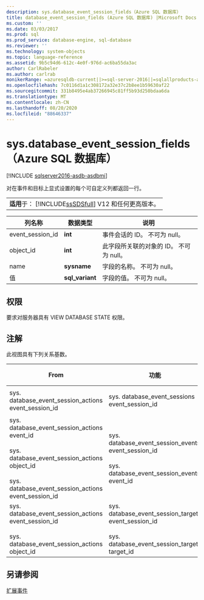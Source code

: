 ```yaml
---
description: sys.database_event_session_fields（Azure SQL 数据库）
title: database_event_session_fields (Azure SQL 数据库) |Microsoft Docs
ms.custom: ''
ms.date: 03/03/2017
ms.prod: sql
ms.prod_service: database-engine, sql-database
ms.reviewer: ''
ms.technology: system-objects
ms.topic: language-reference
ms.assetid: 9b5c94d6-612c-4e0f-976d-ac6ba55da3ac
author: CarlRabeler
ms.author: carlrab
monikerRange: =azuresqldb-current||>=sql-server-2016||=sqlallproducts-allversions||>=sql-server-linux-2017||=azuresqldb-mi-current
ms.openlocfilehash: 7c0116d1a1c308172a32e37c2b8ee1b59630af22
ms.sourcegitcommit: 331b8495e4ab37266945c81ff5b93d250bdaa6da
ms.translationtype: MT
ms.contentlocale: zh-CN
ms.lasthandoff: 08/20/2020
ms.locfileid: "88646337"
---
```

# <a name="sysdatabase_event_session_fields-azure-sql-database"></a>sys.database_event_session_fields（Azure SQL 数据库）
[!INCLUDE [sqlserver2016-asdb-asdbmi](../../includes/applies-to-version/sqlserver2016-asdb-asdbmi.md)]

  对在事件和目标上显式设置的每个可自定义列都返回一行。  
  
||  
|-|  
|**适用**于： [!INCLUDE[ssSDSfull](../../includes/sssdsfull-md.md)] V12 和任何更高版本。|  
  
|列名称|数据类型|说明|  
|-----------------|---------------|-----------------|  
|event_session_id|**int**|事件会话的 ID。 不可为 null。|  
|object_id|**int**|此字段所关联的对象的 ID。 不可为 null。|  
|name|**sysname**|字段的名称。 不可为 null。|  
|值|**sql_variant**|字段的值。 不可为 null。|  
  
## <a name="permissions"></a>权限  
 要求对服务器具有 VIEW DATABASE STATE 权限。  
  
## <a name="remarks"></a>注解  
 此视图具有下列关系基数。  
  
| From | 功能 | 关系 |
| ---- | -- | ------------ |
|sys. database_event_session_actions event_session_id|sys. database_event_sessions event_session_id|多对一|  
|sys. database_event_session_actions event_id<br /><br /> sys. database_event_session_actions object_id<br /><br /> sys. database_event_session_actions event_session_id|sys. database_event_session_events event_session_id<br /><br /> sys. database_event_session_events event_id|多对一|  
|sys. database_event_session_actions event_session_id<br /><br /> sys. database_event_session_actions object_id|sys. database_event_session_targets event_session_id<br /><br /> sys. database_event_session_targets target_id|多对一|  
  
## <a name="see-also"></a>另请参阅  
 [扩展事件](../../relational-databases/extended-events/extended-events.md)  
  
  
